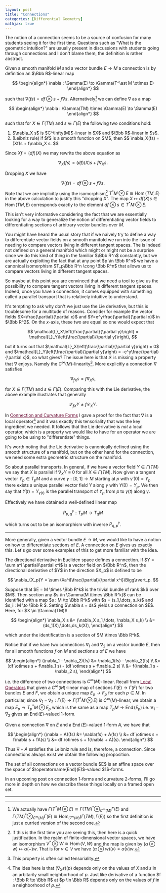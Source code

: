 ```yaml
---
layout: post
title: "Connections"
categories: [Differential Geometry]
mathjax: true
---
```


The notion of a connection seems to be a source of confusion for many students seeing it for the first time. Questions such as "What is the geometric intuition?" are usually present in discussions with students going through connections and I don't blame them, the definition is rather abstract.

Given a smooth manifold $M$ and a vector bundle $E \to M$ a connection is by definition an $\Bbb R$-linear map 

$$
\begin{align*}
\nabla : \Gamma(E) \to \Gamma(T^\ast M \otimes E)
\end{align*}
$$

such that $\nabla (fs) = df \otimes s + f\nabla s$. Alternatively[^1] we can define $\nabla$ as a map

$$
\begin{align*}
\nabla : \Gamma(TM) \times \Gamma(E) \to \Gamma(E)
\end{align*}
$$

such that for $X \in \Gamma(TM)$ and $s \in \Gamma(E)$ the following two conditions hold:

<ol>
  <li>$\nabla_X s$ is $C^\infty(M)$-linear in $X$ and $\Bbb R$-linear in $s$.</li>
  <li>
  (Leibniz rule) if $f$ is a smooth function on $M$, then 
  $$
  \nabla_X(fs) = (Xf)s + f\nabla_X s.
  $$
  </li>
</ol>

Since $Xf = (df)(X)$ we may rewrite the above equation as

$$
  \nabla_X(fs) = (df)(X)s + f\nabla_X s.
$$

Dropping $X$ we have

$$
  \nabla(fs) = df\otimes s + f\nabla s.
$$

Note that we are implicitly using the isomorphism[^2] $T^\ast M \otimes E \cong \operatorname{Hom}(TM,E)$ in the above calculation to justify this "dropping $X$". The map $X \longmapsto df(X)s \in \operatorname{Hom}(TM,E)$ corresponds exactly to the element $df \otimes s \in T^\ast M \otimes E$.

This isn't very informative considering the fact that we are essentially looking for a way to generalize the notion of differentiating vector fields to differentiating sections of arbitrary vector bundles over $M$. 

You might have heard the usual story that if we naively try to define a way to differentiate vector fields on a smooth manifold we run into the issue of needing to compare vectors living in different tangent spaces. The is indeed not defined on a general manifold which might or might not be a surprise since we do this kind of thing in the familiar $\Bbb R^n$ constantly, but we are actually exploiting the fact that at any point $p \in \Bbb R^n$ we have a canonical isomorphism $T_p\Bbb R^n \cong \Bbb R^n$ that allows us to compare vectors living in different tangent spaces.

So maybe at this point you are convinced that we need a tool to give us the possibility to compare tangent vectors living in different tangent spaces. Indeed, once you have a connection, it comes equipped with something called a parallel transport that is relatively intuitive to understand.

It's tempting to ask why don't we just use the Lie derivative, but this is troublesome for a multitude of reasons. Consider for example the vector fields $X=\frac{\partial}{\partial x}$ and $Y=e^y\frac{\partial}{\partial x}$ in $\Bbb R^2$. On the $x$-axis, these two are equal so one would expect that

$$
\mathcal{L}_X\left(\frac{\partial}{\partial y}\right) = \mathcal{L}_Y\left(\frac{\partial}{\partial y}\right),
$$

but it turns out that $\mathcal{L}_X\left(\frac{\partial}{\partial y}\right) = 0$ and $\mathcal{L}_Y\left(\frac{\partial}{\partial y}\right) = -e^y\frac{\partial}{\partial x}$, so what gives? The issue here is that $\mathcal{L}$ is missing a property that $\nabla$ enjoys. Namely the $C^\infty(M)$-linearity[^3]. More explicitly a connection $\nabla$ satisfies

$$
\nabla_{fX}s = f\nabla_X s,
$$

for $X \in \Gamma(TM)$ and $s \in \Gamma(E)$. Comparing this with the Lie derivative, the above example illustrates that generally

$$
\mathcal{L}_{fX}Y \ne f\mathcal{L}_XY.
$$
 
In <a href="https://anthonymakela.com/differential%20geometry/2023/12/27/connection-and-curvature-forms.html" style="color:#680530; text-decoration: underline;">Connection and Curvature Forms</a> I gave a proof for the fact that $\nabla$ is a local operator[^4] and it was exactly this tensoriality that was the key ingredient we needed. It follows that the Lie derivative is _not_ a local operator, which is a property we would like to have for an operator we are going to be using to "differentiate" things.

It's worth noting that the Lie derivative is canonically defined using the smooth structure of a manifold, but on the other hand for the connection, we need some extra geometric structure on the manifold.

So about parallel transports. In general, if we have a vector field $Y \in \Gamma(TM)$ we say that $X$ is parallel if $\nabla_X Y \equiv 0$ for all $X \in \Gamma(TM)$. Now given a tangent vector $Y_p \in T_pM$ and a curve $\gamma : [0,1] \to M$ starting at $p$ with $\gamma'(0) = Y_p$ there exists a unique parallel vector field $Y$ along $\gamma$ with $Y(0) = Y_p$. We then say that $Y(t) = Y_{\gamma(t)}$ is the parallel transport of $Y_p$ from $p$ to $\gamma(t)$ along $\gamma$.

Effectively we have obtained a well-defined linear map

$$
P^\gamma_{p,q} : T_pM \to T_qM
$$

which turns out to be an isomorphism with inverse $P^\gamma_{q,p}$.

---

More generally, given a vector bundle $E \to M$, we would like to have a notion on how to differentiate sections of $E$. A connection on $E$ gives us exactly this. Let's go over some examples of this to get more familiar with the idea.

<div class="example">
The directional derivative in Eucliden space defines a connection. If $Y = \sum a^i \partial/\partial x^i$ is a vector field on $\Bbb R^n$, then the directional derivative of $Y$ in the direction $X_p$ is defined to be

$$
\nabla_{X_p}Y = \sum (Xa^i)\frac{\partial}{\partial x^i}\Bigg\rvert_p.
$$

</div>

<div class="example">
Suppose that $E = M \times \Bbb R^k$ is the trivial bundle of rank $k$ over $M$. Then section any $s \in \Gamma(M \times \Bbb R^k)$ can be identified with a map $s : M \to \Bbb R^k$ with $s = (s_1,\dots, s_k)$ and $s_i : M \to \Bbb R $. Setting $\nabla s = ds$ yields a connection on $E$. Here, for $X \in \Gamma(TM)$

$$
\begin{align*}
\nabla_X s &= (\nabla_X s_1,\dots, \nabla_X s_k) \\
&= (ds_1(X),\dots,ds_k(X)),
\end{align*}
$$

which under the identification is a section of $M \times \Bbb R^k$.
</div>

Notice that if we have two connections $\nabla_1$ and $\nabla_2$ on a vector bundle $E$, then for all smooth functions $f$ on $M$ and sections $s$ of $E$ we have

$$
\begin{align*}
(\nabla_1 - \nabla_2)(fs) &= \nabla_1(fs) - \nabla_2(fs) \\
&= (df \otimes s + f\nabla_1 s) - (df \otimes s + f\nabla_2 s) \\
&= f(\nabla_1 s -\nabla_2 s),
\end{align*}
$$

i.e. the difference of two connections is $C^\infty(M)$-linear. Recall from <a href="https://anthonymakela.com/differential%20geometry/2023/07/01/local-operators.html" style="color:#680530; text-decoration: underline;">Local Operators</a> that given a $C^\infty(M)$-linear map of sections $\Gamma(E) \to \Gamma(F)$ for two bundles $E$ and $F$, we obtain a unique map $E_p \to F_p$ for each $p \in M$. In particular, since $\nabla_1 - \nabla_2 : \Gamma(E) \to \Gamma(T^\ast M \otimes E)$ is $C^\infty(M)$-linear, we obtain a map $E_p \to T^\ast_p M \otimes E_p$ which is the same as a map $T_pM \to \operatorname{End}(E_p)$ i.e. $\nabla_1 - \nabla_2$ gives an $\operatorname{End}(E)$-valued $1$-form.

Given a connection $\nabla$ on $E$ and a $\operatorname{End}(E)$-valued $1$-form $A$, we have that

$$
\begin{align*}
(\nabla + A)(fs) &= \nabla(fs) + A(fs) \\
&= df \otimes s + f\nabla s + fA(s) \\
&= df \otimes s + f(\nabla + A)(s).
\end{align*}
$$

Thus $\nabla + A$ satisfies the Leibniz rule and is, therefore, a connection. Since connections always exist we obtain the following proposition.

<div class="proposition">
The set of all connections on a vector bundle $E$ is an affine space over the space of $\operatorname{End}(E)$-valued $1$-forms.
</div>

In an upcoming post on connection $1$-forms and curvature $2$-forms, I'll go more in depth on how we describe these things locally on a framed open set.

---

[^1]: We actually have $\Gamma(T^\ast M \otimes E) \cong \Gamma(TM)^\ast \otimes_{C^\infty(M)} \Gamma(E)$ and $\Gamma(TM)^\ast \otimes_{C^\infty(M)} \Gamma(E) \cong \operatorname{Hom}_{C^\infty(M)}(\Gamma(TM), \Gamma(E))$ so the first definition is just a curried version of the second one.

[^2]: If this is the first time you are seeing this, then here is a quick justification. In the realm of finite-dimensional vector spaces, we have an isomorphism $V^\ast \otimes W \cong \operatorname{Hom}(V,W)$ and the map is given by $(\alpha \otimes w) \mapsto \alpha(-)w$. That is for $v \in V$ we have $(\alpha\otimes w)(v) = \alpha(v)w$.

[^3]: This property is often called tensoriality.

[^4]: The idea here is that $(\nabla_X s)(p)$ depends only on the values of $X$ and $s$ in an arbitarily small neighborhood of $p$. Just like derivative of a function $f : \Bbb R \to \Bbb R$ at $p \in \Bbb R$ depends only on the values of $f$ in a neighborhood of $p$.

